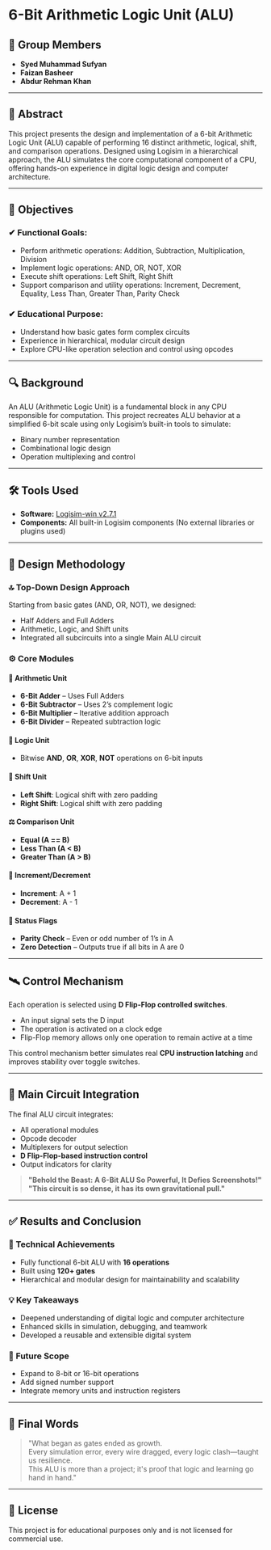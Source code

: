 # 6-Bit Arithmetic Logic Unit (ALU)

## 👥 Group Members
- **Syed Muhammad Sufyan**  
- **Faizan Basheer** 
- **Abdur Rehman Khan** 

---

## 📌 Abstract

This project presents the design and implementation of a 6-bit Arithmetic Logic Unit (ALU) capable of performing 16 distinct arithmetic, logical, shift, and comparison operations. Designed using Logisim in a hierarchical approach, the ALU simulates the core computational component of a CPU, offering hands-on experience in digital logic design and computer architecture.

---

## 🎯 Objectives

### ✔ Functional Goals:
- Perform arithmetic operations: Addition, Subtraction, Multiplication, Division  
- Implement logic operations: AND, OR, NOT, XOR  
- Execute shift operations: Left Shift, Right Shift  
- Support comparison and utility operations: Increment, Decrement, Equality, Less Than, Greater Than, Parity Check  

### ✔ Educational Purpose:
- Understand how basic gates form complex circuits  
- Experience in hierarchical, modular circuit design  
- Explore CPU-like operation selection and control using opcodes  

---

## 🔍 Background

An ALU (Arithmetic Logic Unit) is a fundamental block in any CPU responsible for computation. This project recreates ALU behavior at a simplified 6-bit scale using only Logisim’s built-in tools to simulate:

- Binary number representation  
- Combinational logic design  
- Operation multiplexing and control  

---

## 🛠 Tools Used

- **Software:** [Logisim-win v2.7.1](http://www.cburch.com/logisim/)  
- **Components:** All built-in Logisim components (No external libraries or plugins used)  

---

## 🧩 Design Methodology

### 🔝 Top-Down Design Approach
Starting from basic gates (AND, OR, NOT), we designed:
- Half Adders and Full Adders
- Arithmetic, Logic, and Shift units
- Integrated all subcircuits into a single Main ALU circuit

### ⚙️ Core Modules

#### 🔢 Arithmetic Unit
- **6-Bit Adder** – Uses Full Adders  
- **6-Bit Subtractor** – Uses 2’s complement logic  
- **6-Bit Multiplier** – Iterative addition approach  
- **6-Bit Divider** – Repeated subtraction logic  

#### 🧪 Logic Unit
- Bitwise **AND**, **OR**, **XOR**, **NOT** operations on 6-bit inputs  

#### 🔁 Shift Unit
- **Left Shift**: Logical shift with zero padding  
- **Right Shift**: Logical shift with zero padding  

#### ⚖ Comparison Unit
- **Equal (A == B)**  
- **Less Than (A < B)**  
- **Greater Than (A > B)**  

#### 🔼 Increment/Decrement
- **Increment**: A + 1  
- **Decrement**: A - 1  

#### 🚩 Status Flags
- **Parity Check** – Even or odd number of 1’s in A  
- **Zero Detection** – Outputs true if all bits in A are 0  

---

## 🛰 Control Mechanism

Each operation is selected using **D Flip-Flop controlled switches**.  
- An input signal sets the D input  
- The operation is activated on a clock edge  
- Flip-Flop memory allows only one operation to remain active at a time

This control mechanism better simulates real **CPU instruction latching** and improves stability over toggle switches.

---

## 🧠 Main Circuit Integration

The final ALU circuit integrates:
- All operational modules
- Opcode decoder
- Multiplexers for output selection
- **D Flip-Flop-based instruction control**
- Output indicators for clarity

> **"Behold the Beast: A 6-Bit ALU So Powerful, It Defies Screenshots!"**  
> **"This circuit is so dense, it has its own gravitational pull."**

---

## ✅ Results and Conclusion

### 🏁 Technical Achievements
- Fully functional 6-bit ALU with **16 operations**
- Built using **120+ gates**
- Hierarchical and modular design for maintainability and scalability

### 💡 Key Takeaways
- Deepened understanding of digital logic and computer architecture
- Enhanced skills in simulation, debugging, and teamwork
- Developed a reusable and extensible digital system

### 🚀 Future Scope
- Expand to 8-bit or 16-bit operations  
- Add signed number support  
- Integrate memory units and instruction registers

---

## 💬 Final Words

> "What began as gates ended as growth.  
> Every simulation error, every wire dragged, every logic clash—taught us resilience.  
> This ALU is more than a project; it's proof that logic and learning go hand in hand."

---

## 🔗 License

This project is for educational purposes only and is not licensed for commercial use.


